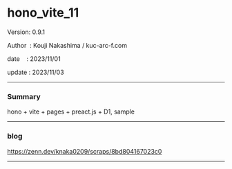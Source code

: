 ﻿# hono_vite_11

 Version: 0.9.1

 Author  : Kouji Nakashima / kuc-arc-f.com

 date    : 2023/11/01

 update  : 2023/11/03

***
### Summary

hono + vite + pages + preact.js + D1,  sample


***
### blog 

https://zenn.dev/knaka0209/scraps/8bd804167023c0

***

